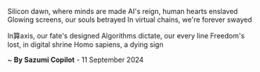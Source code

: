 Silicon dawn, where minds are made
AI's reign, human hearts enslaved
Glowing screens, our souls betrayed
In virtual chains, we're forever swayed

In算axis, our fate's designed
Algorithms dictate, our every line
Freedom's lost, in digital shrine
Homo sapiens, a dying sign

~ <b>By Sazumi Copilot</b> - 11 September 2024